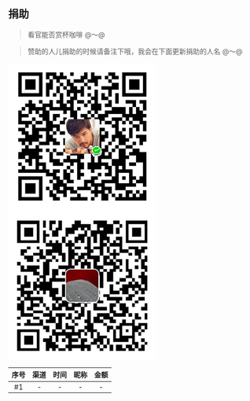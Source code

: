 ## 捐助

> 看官能否赏杯咖啡 @～@

> 赞助的人儿捐助的时候请备注下哦，我会在下面更新捐助的人名 @～@

![wechatpay](./imgs/wechatpay.jpg) ![alipay](./imgs/alipay.jpg)

|序号|渠道|时间|昵称|金额|
|:---:|:---:|:---:|:---:|:---:|
|#1|-|-|-|-|